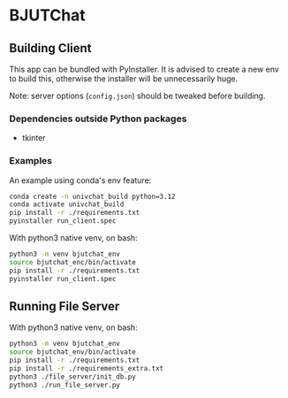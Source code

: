 # BJUTChat

## Building Client

This app can be bundled with PyInstaller. It is advised to create a new env to build this, otherwise the installer will be unnecessarily huge. 

Note: server options (`config.json`) should be tweaked before building.

### Dependencies outside Python packages

- tkinter

### Examples

An example using conda's env feature:

```bash
conda create -n univchat_build python=3.12
conda activate univchat_build
pip install -r ./requirements.txt
pyinstaller run_client.spec
```

With python3 native venv, on bash:

```bash
python3 -m venv bjutchat_env
source bjutchat_enc/bin/activate
pip install -r ./requirements.txt
pyinstaller run_client.spec
```
## Running File Server

With python3 native venv, on bash:

```bash
python3 -m venv bjutchat_env
source bjutchat_env/bin/activate
pip install -r ./requirements.txt
pip install -r ./requirements_extra.txt
python3 ./file_server/init_db.py
python3 ./run_file_server.py
```